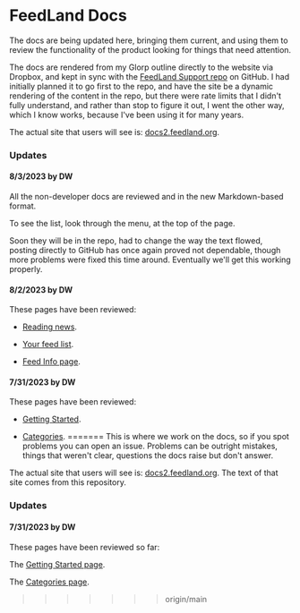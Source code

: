 # FeedLand Docs

The docs are being updated here, bringing them current, and using them to review the functionality of the product looking for things that need attention. 

The docs are rendered from my Glorp outline directly to the website via Dropbox, and kept in sync with the <a href="https://github.com/scripting/feedlandSupport/tree/main/docs">FeedLand Support repo</a> on GitHub. I had initially planned it to go first to the repo, and have the site be a dynamic rendering of the content in the repo, but there were rate limits that I didn't fully understand, and rather than stop to figure it out, I went the other way, which I know works, because I've been using it for many years.

The actual site that users will see is:  <a href="http://docs2.feedland.org/">docs2.feedland.org</a>. 

### Updates

#### 8/3/2023 by DW 

All the non-developer docs are reviewed and in the new Markdown-based format. 

To see the list, look through the menu, at the top of the page.

Soon they will be in the repo, had to change the way the text flowed, posting directly to GitHub has once again proved not dependable, though more problems were fixed this time around. Eventually we'll get this working properly. 

#### 8/2/2023 by DW 

These pages have been reviewed:  

* <a href="readingnews.md">Reading news</a>. 

* <a href="yourfeedlist.md">Your feed list</a>. 

* <a href="feedinfopage.md">Feed Info page</a>. 

#### 7/31/2023 by DW

These pages have been reviewed:  

* <a href="gettingstarted.md">Getting Started</a>.

* <a href="categories.md">Categories</a>. 
=======
This is where we work on the docs, so if you spot problems you can open an issue. Problems can be outright mistakes, things that weren't clear, questions the docs raise but don't answer. 

The actual site that users will see is:  <a href="http://docs2.feedland.org/">docs2.feedland.org</a>. The text of that site comes from this repository.  

### Updates

#### 7/31/2023 by DW

These pages have been reviewed so far:  

The <a href="https://github.com/scripting/feedlandDocs/blob/main/gettingstarted.md">Getting Started page</a>.

The <a href="https://github.com/scripting/feedlandDocs/blob/main/categories.md">Categories page</a>. 
>>>>>>> origin/main


